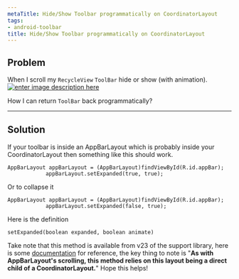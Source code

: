 ```yaml
---
metaTitle: Hide/Show Toolbar programmatically on CoordinatorLayout
tags:
- android-toolbar
title: Hide/Show Toolbar programmatically on CoordinatorLayout
---
```


## Problem

When I scroll my `RecycleView` `ToolBar` hide or show (with animation).
[![enter image description here](https://i.stack.imgur.com/vrYXl.jpg)](https://i.stack.imgur.com/vrYXl.jpg) 


How I can return `ToolBar` back programmatically?



---

## Solution

If your toolbar is inside an AppBarLayout which is probably inside your CoordinatorLayout then something like this should work.



```
AppBarLayout appBarLayout = (AppBarLayout)findViewById(R.id.appBar);
            appBarLayout.setExpanded(true, true);

```

Or to collapse it



```
AppBarLayout appBarLayout = (AppBarLayout)findViewById(R.id.appBar);
            appBarLayout.setExpanded(false, true);

```

Here is the definition



```
setExpanded(boolean expanded, boolean animate)

```

Take note that this method is available from v23 of the support library, here is some [documentation](http://developer.android.com/reference/android/support/design/widget/AppBarLayout.html#setExpanded(boolean)) for reference, the key thing to note is "**As with AppBarLayout's scrolling, this method relies on this layout being a direct child of a CoordinatorLayout.**" Hope this helps!

